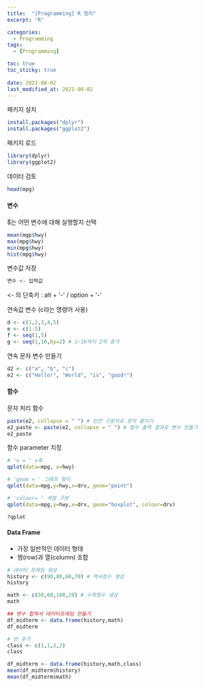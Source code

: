 ```yaml
---
title:  "[Programming] R 정리"
excerpt: "R"

categories:
  - Programming
tags:
  - [Programming]

toc: true
toc_sticky: true
 
date: 2021-08-02
last_modified_at: 2021-08-02
---
```



패키지 설치
```R
install.packages("dplyr")
install.packages("ggplot2")
```
패키지 로드
```R
library(dplyr)
library(ggplot2)
```
데이터 검토
```R
head(mpg)
```

#### 변수
$는 어떤 변수에 대해 실행할지 선택
```R
mean(mgp$hwy)
max(mpg$hwy)
min(mpg$hwy)
hist(mpg$hwy)
```

변수값 저장
```R
변수 <- 입력값
```
<- 의 단축키 : alt + '-' / option + '-'

연속값 변수 (c라는 명령어 사용)
```R
d <- c(1,2,3,4,5)
e <- c(1:5)
f <- seq(1,5)
g <- seq(1,10,by=2) # 1~10까지 2씩 증가
```

연속 문자 변수 만들기
```R
d2 <- c("a", "b", "c")
e2 <- c("Hello!", "World", "is", "good!")
```

#### 함수
문자 처리 함수
```R
paste(e2, collapse = " ") # 빈칸 구분자로 문자 붙이기
e2_paste <- paste(e2, collapse = " ") # 함수 출력 결과로 변수 만들기
e2_paste
```
함수 parameter 지정
```R
# 'x = ' x축
qplot(data=mpg, x=hwy)

# 'geom = ' 그래프 형식
qplot(data=mpg,y=hwy,x=drv, geom="point")

# 'colour= ' 색깔 구분
qplot(data=mpg,y=hwy,x=drv, geom="boxplot", colour=drv)

?qplot
```

#### Data Frame
- 가장 일반적인 데이터 형태
- 행(row)과 열(column) 조합
```R
# 데이터 프레임 생성
history <- c(90,80,60,70) # 역사점수 생성
history

math <- c(50,60,100,20) # 수학점수 생성
math

## 변수 합쳐서 데이터프레임 만들기
df_midterm <- data.frame(history,math)
df_midterm

# 반 추가
class <- c(1,1,2,2)
class

df_midterm <- data.frame(history,math,class)
mean(df_midterm$history)
mean(df_midterm$math)
```

```R

```

```R

```

```R

```

```R

```

```R

```

```R

```

```R

```

```R

```

```R

```

```R

```

```R

```

```R

```